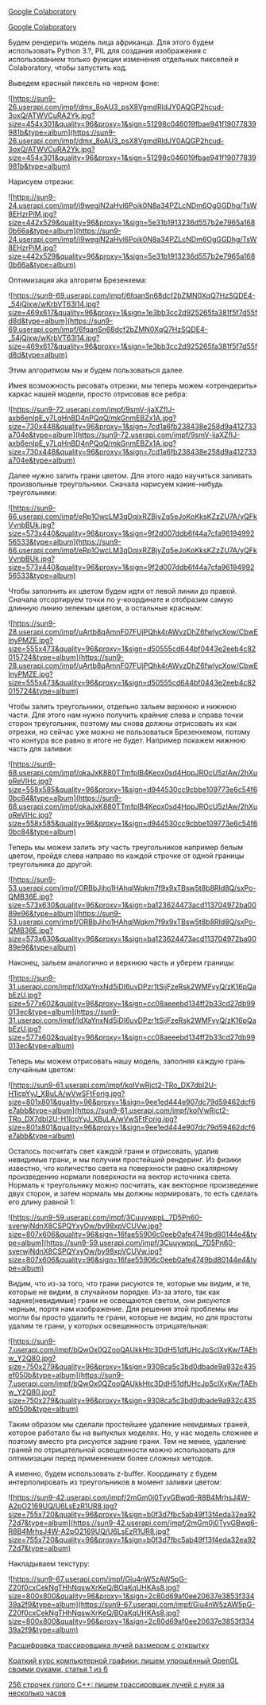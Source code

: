 [Google Colaboratory](https://colab.research.google.com/drive/1eQ05Ji9BA1GDXPObn_L76sWgu0c6DJ-t)

[Google Colaboratory](https://colab.research.google.com/drive/1x09T23Ew7MdSaYor2AlWQM5sIX44OeHH)

Будем рендерить модель лица африканца. Для этого будем использовать Python 3.?, PIL для создания изображения с использованием только функции изменения отдельных пикселей и Colaboratory, чтобы запустить код.

Выведем красный пиксель на черном фоне:

![https://sun9-26.userapi.com/impf/dmx_8oAU3_psX8VgmdRldJY0AQGP2hcud-3oxQ/ATWVCuRA2Yk.jpg?size=454x301&quality=96&proxy=1&sign=51298c046019fbae941f19077839981b&type=album](https://sun9-26.userapi.com/impf/dmx_8oAU3_psX8VgmdRldJY0AQGP2hcud-3oxQ/ATWVCuRA2Yk.jpg?size=454x301&quality=96&proxy=1&sign=51298c046019fbae941f19077839981b&type=album)

Нарисуем отрезки:

![https://sun9-24.userapi.com/impf/i9wegjN2aHvl6Poik0N8a34PZLcNDm6OgGGDhg/TsW8EHzrPiM.jpg?size=442x529&quality=96&proxy=1&sign=5e31b1913236d557b2e7965a1680b66a&type=album](https://sun9-24.userapi.com/impf/i9wegjN2aHvl6Poik0N8a34PZLcNDm6OgGGDhg/TsW8EHzrPiM.jpg?size=442x529&quality=96&proxy=1&sign=5e31b1913236d557b2e7965a1680b66a&type=album)

Оптимизация aka алгоритм Брезенхема:

![https://sun9-69.userapi.com/impf/6fqanSn68dcf2bZMN0XqQ7HzSQDE4-_54jQixw/wKrbVT63l14.jpg?size=469x617&quality=96&proxy=1&sign=1e3bb3cc2d925265fa381f5f7d55fd8d&type=album](https://sun9-69.userapi.com/impf/6fqanSn68dcf2bZMN0XqQ7HzSQDE4-_54jQixw/wKrbVT63l14.jpg?size=469x617&quality=96&proxy=1&sign=1e3bb3cc2d925265fa381f5f7d55fd8d&type=album)

Этим алгоритмом мы и будем пользоваться далее.

Имея возможность рисовать отрезки, мы теперь можем «отрендерить» каркас нашей модели, просто отрисовав все ребра:

![https://sun9-72.userapi.com/impf/9smV-ijaXZflJ-axb6enIpE_y7LqHnBD4nPQqQ/mkGnmEBZx1A.jpg?size=730x448&quality=96&proxy=1&sign=7cd1a6fb238438e258d9a412733a704e&type=album](https://sun9-72.userapi.com/impf/9smV-ijaXZflJ-axb6enIpE_y7LqHnBD4nPQqQ/mkGnmEBZx1A.jpg?size=730x448&quality=96&proxy=1&sign=7cd1a6fb238438e258d9a412733a704e&type=album)

Далее нужно залить грани цветом. Для этого надо научиться заливать произвольные треугольники. Сначала нарисуем какие-нибудь треугольники:

![https://sun9-66.userapi.com/impf/eRp1OwcLM3qDqixRZBjyZq5eJoKoKksKZzZU7A/yQFkVvnbBUk.jpg?size=573x440&quality=96&proxy=1&sign=9f2d007ddb6f44a7cfa9619499256533&type=album](https://sun9-66.userapi.com/impf/eRp1OwcLM3qDqixRZBjyZq5eJoKoKksKZzZU7A/yQFkVvnbBUk.jpg?size=573x440&quality=96&proxy=1&sign=9f2d007ddb6f44a7cfa9619499256533&type=album)

Чтобы заполнить их цветом будем идти от левой линии до правой. Сначала отсортируем точки по y-координате и отобразим самую длинную линию зеленым цветом, а остальные красным:

![https://sun9-28.userapi.com/impf/uArtb8qAmnF07FUjPQhk4rAWvzDhZ6fwlycXow/CbwElnyPMZE.jpg?size=555x473&quality=96&proxy=1&sign=d50555cd644bf0443e2eeb4c82015724&type=album](https://sun9-28.userapi.com/impf/uArtb8qAmnF07FUjPQhk4rAWvzDhZ6fwlycXow/CbwElnyPMZE.jpg?size=555x473&quality=96&proxy=1&sign=d50555cd644bf0443e2eeb4c82015724&type=album)

Чтобы залить треугольники, отдельно зальем верхнюю и нижнюю части. Для этого нам нужно получить крайние слева и справа точки сторон треугольник, поэтому мы снова должны отрисовать их как отрезки, но сейчас уже можно не пользоваться Брезенхемом, потому что контура все равно в итоге не будет. Например покажем нижнюю часть для заливки:

![https://sun9-68.userapi.com/impf/qkaJxK880TTmfplB4Keox0sd4HppJROcU5zIAw/2hXuoReVIHc.jpg?size=558x585&quality=96&proxy=1&sign=d944530cc9cbbe109773e6c54f60bc84&type=album](https://sun9-68.userapi.com/impf/qkaJxK880TTmfplB4Keox0sd4HppJROcU5zIAw/2hXuoReVIHc.jpg?size=558x585&quality=96&proxy=1&sign=d944530cc9cbbe109773e6c54f60bc84&type=album)

Теперь мы можем залить эту часть треугольников например белым цветом, пройдя слева направо по каждой строчке от одной границы треугольника до другой:

![https://sun9-53.userapi.com/impf/ORBbJiho1HAhqIWqkm7f9x9xTBsw5t8b8RId8Q/sxPo-QMB36E.jpg?size=573x630&quality=96&proxy=1&sign=ba123624473acd113704972ba0089e96&type=album](https://sun9-53.userapi.com/impf/ORBbJiho1HAhqIWqkm7f9x9xTBsw5t8b8RId8Q/sxPo-QMB36E.jpg?size=573x630&quality=96&proxy=1&sign=ba123624473acd113704972ba0089e96&type=album)

Наконец, зальем аналогично и верхнюю часть и уберем границы:

![https://sun9-31.userapi.com/impf/ldXaYnxNd5iDI6uvDPzr1tSijFzeRsk2WMFvyQ/zK16pQabEzU.jpg?size=577x602&quality=96&proxy=1&sign=cc08aeeebd134ff2b33cd27db99013ec&type=album](https://sun9-31.userapi.com/impf/ldXaYnxNd5iDI6uvDPzr1tSijFzeRsk2WMFvyQ/zK16pQabEzU.jpg?size=577x602&quality=96&proxy=1&sign=cc08aeeebd134ff2b33cd27db99013ec&type=album)

Теперь мы можем отрисовать нашу модель, заполняя каждую грань случайным цветом:

![https://sun9-61.userapi.com/impf/koIVwRjct2-TRo_DX7dbI2U-H1lcpYyJ_XBuLA/wVwSFtForig.jpg?size=801x801&quality=96&proxy=1&sign=9ee1ed444e907dc79d59462dcf6e7abb&type=album](https://sun9-61.userapi.com/impf/koIVwRjct2-TRo_DX7dbI2U-H1lcpYyJ_XBuLA/wVwSFtForig.jpg?size=801x801&quality=96&proxy=1&sign=9ee1ed444e907dc79d59462dcf6e7abb&type=album)

Осталось посчитать свет каждой грани и отрисовать, удалив невидимые грани, и мы получим простейший рендеринг. Из физики известно, что количество света на поверхности равно скалярному произведению нормали поверхности на вектор источника света. Нормаль к треугольнику можно посчитать, как векторное произведение двух сторон, и затем нормаль мы должны нормировать, то есть сделать его длину равной 1:

![https://sun9-59.userapi.com/impf/3CuuywppL_7D5Pn60-sverwjNdnX8CSPQYxyOw/by98xpVCUVw.jpg?size=807x606&quality=96&sign=16fae55906c0eeb0afe4749bd80144e4&type=album](https://sun9-59.userapi.com/impf/3CuuywppL_7D5Pn60-sverwjNdnX8CSPQYxyOw/by98xpVCUVw.jpg?size=807x606&quality=96&sign=16fae55906c0eeb0afe4749bd80144e4&type=album)

Видим, что из-за того, что грани рисуются те, которые мы видим, и те, которые не видим, в случайном порядке. Из-за этого, так как задние(невидимые) грани не освещаются светом, они рисуются черным, портя нам изображение. Для решения этой проблемы мы могли бы просто удалить те грани, которые не видим, но для простоты удалим те грани, у которых освещенность отрицательная:

![https://sun9-7.userapi.com/impf/bQwOx0QZooQAUkkHtc3DdH51dfUHcJpSclXyKw/TAEhw_Y2Q80.jpg?size=750x279&quality=96&proxy=1&sign=9308ca5c3bd0dbade9a932c435ef050b&type=album](https://sun9-7.userapi.com/impf/bQwOx0QZooQAUkkHtc3DdH51dfUHcJpSclXyKw/TAEhw_Y2Q80.jpg?size=750x279&quality=96&proxy=1&sign=9308ca5c3bd0dbade9a932c435ef050b&type=album)

Таким образом мы сделали простейшее удаление невидимых граней, которое работало бы на выпуклых моделях. Но, у нас модель сложнее и поэтому вместо рта рисуются задние грани. Тем не менее, удаление граней по отрицательной освещенности можно использовать для оптимизации перед применением более сложных методов.

А именно, будем использовать z-buffer. Координату z будем интерполировать из треугольников в момент заливки цветом:

![https://sun9-42.userapi.com/impf/2mGm0j0TyvGBwq6-R8B4MrhsJ4W-A2pO2169UQ/U6LsEzR1UR8.jpg?size=755x720&quality=96&proxy=1&sign=b0f3d7fbc5ab49f13f4eda32ea9272d7&type=album](https://sun9-42.userapi.com/impf/2mGm0j0TyvGBwq6-R8B4MrhsJ4W-A2pO2169UQ/U6LsEzR1UR8.jpg?size=755x720&quality=96&proxy=1&sign=b0f3d7fbc5ab49f13f4eda32ea9272d7&type=album)

Накладываем текстуру:

![https://sun9-67.userapi.com/impf/Giu4nW5zAW5pG-Z20f0cxCekNgTHhNqswXrKeQ/BOaKqUHKAs8.jpg?size=800x800&quality=96&proxy=1&sign=2c80d69af0ee20637e3853f33439a2f9&type=album](https://sun9-67.userapi.com/impf/Giu4nW5zAW5pG-Z20f0cxCekNgTHhNqswXrKeQ/BOaKqUHKAs8.jpg?size=800x800&quality=96&proxy=1&sign=2c80d69af0ee20637e3853f33439a2f9&type=album)

[Расшифровка трассировщика лучей размером с открытку](https://habr.com/en/post/434528/)

[Краткий курс компьютерной графики: пишем упрощённый OpenGL своими руками, статья 1 из 6](https://habr.com/en/post/248153/)

[256 строчек голого C++: пишем трассировщик лучей с нуля за несколько часов](https://habr.com/ru/post/436790/)